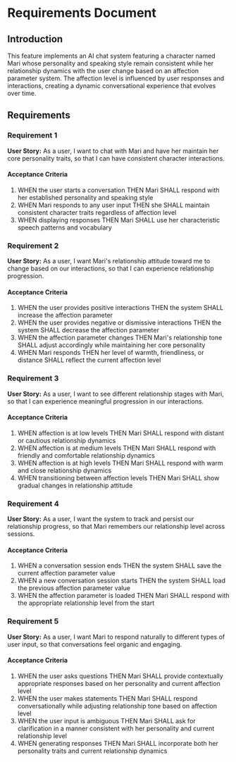 # Requirements Document

## Introduction

This feature implements an AI chat system featuring a character named Mari whose personality and speaking style remain consistent while her relationship dynamics with the user change based on an affection parameter system. The affection level is influenced by user responses and interactions, creating a dynamic conversational experience that evolves over time.

## Requirements

### Requirement 1

**User Story:** As a user, I want to chat with Mari and have her maintain her core personality traits, so that I can have consistent character interactions.

#### Acceptance Criteria

1. WHEN the user starts a conversation THEN Mari SHALL respond with her established personality and speaking style
2. WHEN Mari responds to any user input THEN she SHALL maintain consistent character traits regardless of affection level
3. WHEN displaying responses THEN Mari SHALL use her characteristic speech patterns and vocabulary

### Requirement 2

**User Story:** As a user, I want Mari's relationship attitude toward me to change based on our interactions, so that I can experience relationship progression.

#### Acceptance Criteria

1. WHEN the user provides positive interactions THEN the system SHALL increase the affection parameter
2. WHEN the user provides negative or dismissive interactions THEN the system SHALL decrease the affection parameter
3. WHEN the affection parameter changes THEN Mari's relationship tone SHALL adjust accordingly while maintaining her core personality
4. WHEN Mari responds THEN her level of warmth, friendliness, or distance SHALL reflect the current affection level

### Requirement 3

**User Story:** As a user, I want to see different relationship stages with Mari, so that I can experience meaningful progression in our interactions.

#### Acceptance Criteria

1. WHEN affection is at low levels THEN Mari SHALL respond with distant or cautious relationship dynamics
2. WHEN affection is at medium levels THEN Mari SHALL respond with friendly and comfortable relationship dynamics
3. WHEN affection is at high levels THEN Mari SHALL respond with warm and close relationship dynamics
4. WHEN transitioning between affection levels THEN Mari SHALL show gradual changes in relationship attitude

### Requirement 4

**User Story:** As a user, I want the system to track and persist our relationship progress, so that Mari remembers our relationship level across sessions.

#### Acceptance Criteria

1. WHEN a conversation session ends THEN the system SHALL save the current affection parameter value
2. WHEN a new conversation session starts THEN the system SHALL load the previous affection parameter value
3. WHEN the affection parameter is loaded THEN Mari SHALL respond with the appropriate relationship level from the start

### Requirement 5

**User Story:** As a user, I want Mari to respond naturally to different types of user input, so that conversations feel organic and engaging.

#### Acceptance Criteria

1. WHEN the user asks questions THEN Mari SHALL provide contextually appropriate responses based on her personality and current affection level
2. WHEN the user makes statements THEN Mari SHALL respond conversationally while adjusting relationship tone based on affection level
3. WHEN the user input is ambiguous THEN Mari SHALL ask for clarification in a manner consistent with her personality and current relationship level
4. WHEN generating responses THEN Mari SHALL incorporate both her personality traits and current relationship dynamics